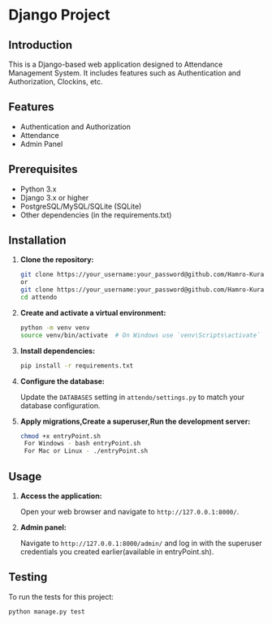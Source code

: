 # Django Project

## Introduction

This is a Django-based web application designed to Attendance Management System. It includes features such as Authentication and Authorization, Clockins, etc.

## Features
- Authentication and Authorization
- Attendance
- Admin Panel

## Prerequisites

- Python 3.x
- Django 3.x or higher
- PostgreSQL/MySQL/SQLite (SQLite)
- Other dependencies (in the requirements.txt)

## Installation

1. **Clone the repository:**

    ```sh
    git clone https://your_username:your_password@github.com/Hamro-Kura-Kani/attendo.git
    or 
    git clone https://your_username:your_password@github.com/Hamro-Kura-Kani/attendo.git
    cd attendo
    ```

2. **Create and activate a virtual environment:**

    ```sh
    python -m venv venv
    source venv/bin/activate  # On Windows use `venv\Scripts\activate`
    ```

3. **Install dependencies:**

    ```sh
    pip install -r requirements.txt
    ```

4. **Configure the database:**

    Update the `DATABASES` setting in `attendo/settings.py` to match your database configuration.

5. **Apply migrations,Create a superuser,Run the development server:**

    ```sh
    chmod +x entryPoint.sh
     For Windows - bash entryPoint.sh 
     For Mac or Linux - ./entryPoint.sh
    ```
## Usage

1. **Access the application:**

    Open your web browser and navigate to `http://127.0.0.1:8000/`.

2. **Admin panel:**

    Navigate to `http://127.0.0.1:8000/admin/` and log in with the superuser credentials you created earlier(available in entryPoint.sh).

## Testing

To run the tests for this project:

```sh
python manage.py test
